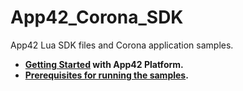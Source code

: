App42_Corona_SDK
================

App42 Lua SDK files and Corona application samples.

* __[Getting Started](https://apphq.shephertz.com/register) with App42 Platform.__
* __[Prerequisites for running the samples](https://github.com/shephertz/App42_Corona_SDK/tree/master/sample#app42_corona_sdk_sample).__
